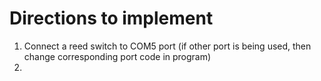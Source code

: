 # Directions to implement

1. Connect a reed switch to COM5 port (if other port is being used, then change corresponding port code in program)
2. 
